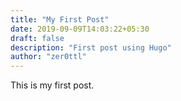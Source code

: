```yaml
---
title: "My First Post"
date: 2019-09-09T14:03:22+05:30
draft: false
description: "First post using Hugo"
author: "zer0ttl"
---
```


This is my first post.

